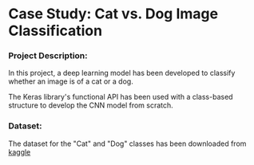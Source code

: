 # Case Study: Cat vs. Dog Image Classification

### Project Description:
In this project, a deep learning model has been developed to classify whether an image is of a cat or a dog.

The Keras library's functional API has been used with a class-based structure to develop the CNN model from scratch.

### Dataset:
The dataset for the "Cat" and "Dog" classes has been downloaded from [kaggle](https://www.kaggle.com/c/dogs-vs-cats/data)
